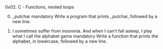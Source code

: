 0x02. C - Functions, nested loops

0. _putchar
mandatory
Write a program that prints _putchar, followed by a new line.

1. I sometimes suffer from insomnia. And when I can't fall asleep, I play what I call the alphabet game
mandatory
Write a function that prints the alphabet, in lowercase, followed by a new line.
